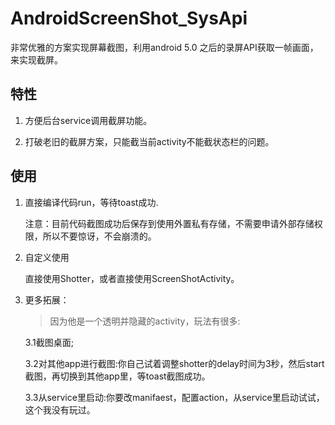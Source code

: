 # AndroidScreenShot_SysApi
非常优雅的方案实现屏幕截图，利用android 5.0 之后的录屏API获取一帧画面，来实现截屏。

## 特性 

 1. 方便后台service调用截屏功能。
    
    
 2. 打破老旧的截屏方案，只能截当前activity不能截状态栏的问题。
 
## 使用

1. 直接编译代码run，等待toast成功.

    注意：目前代码截图成功后保存到使用外置私有存储，不需要申请外部存储权限，所以不要惊讶，不会崩溃的。
    
2. 自定义使用
   
    直接使用Shotter，或者直接使用ScreenShotActivity。
    
3. 更多拓展：
   
   > 因为他是一个透明并隐藏的activity，玩法有很多:
    
   3.1截图桌面;
   
   3.2对其他app进行截图:你自己试着调整shotter的delay时间为3秒，然后start截图，再切换到其他app里，等toast截图成功。
   
   3.3从service里启动:你要改manifaest，配置action，从service里启动试试，这个我没有玩过。